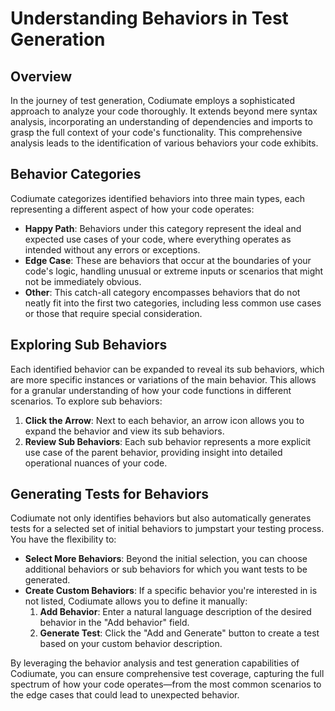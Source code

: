 # Understanding Behaviors in Test Generation

## Overview
In the journey of test generation, Codiumate employs a sophisticated approach to analyze your code thoroughly. It extends beyond mere syntax analysis, incorporating an understanding of dependencies and imports to grasp the full context of your code's functionality. This comprehensive analysis leads to the identification of various behaviors your code exhibits.

## Behavior Categories
Codiumate categorizes identified behaviors into three main types, each representing a different aspect of how your code operates:

- **Happy Path**: Behaviors under this category represent the ideal and expected use cases of your code, where everything operates as intended without any errors or exceptions.
- **Edge Case**: These are behaviors that occur at the boundaries of your code's logic, handling unusual or extreme inputs or scenarios that might not be immediately obvious.
- **Other**: This catch-all category encompasses behaviors that do not neatly fit into the first two categories, including less common use cases or those that require special consideration.

## Exploring Sub Behaviors
Each identified behavior can be expanded to reveal its sub behaviors, which are more specific instances or variations of the main behavior. This allows for a granular understanding of how your code functions in different scenarios. To explore sub behaviors:

1. **Click the Arrow**: Next to each behavior, an arrow icon allows you to expand the behavior and view its sub behaviors.
2. **Review Sub Behaviors**: Each sub behavior represents a more explicit use case of the parent behavior, providing insight into detailed operational nuances of your code.

## Generating Tests for Behaviors
Codiumate not only identifies behaviors but also automatically generates tests for a selected set of initial behaviors to jumpstart your testing process. You have the flexibility to:

- **Select More Behaviors**: Beyond the initial selection, you can choose additional behaviors or sub behaviors for which you want tests to be generated.
- **Create Custom Behaviors**: If a specific behavior you're interested in is not listed, Codiumate allows you to define it manually:
    1. **Add Behavior**: Enter a natural language description of the desired behavior in the "Add behavior" field.
    2. **Generate Test**: Click the "Add and Generate" button to create a test based on your custom behavior description.

By leveraging the behavior analysis and test generation capabilities of Codiumate, you can ensure comprehensive test coverage, capturing the full spectrum of how your code operates—from the most common scenarios to the edge cases that could lead to unexpected behavior.
